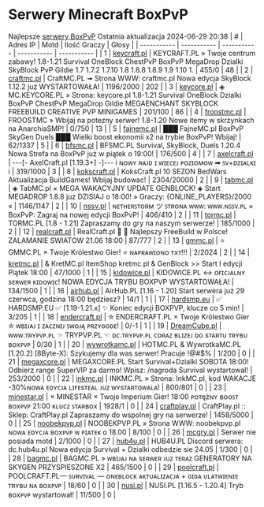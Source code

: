 
# Serwery Minecraft BoxPvP
Najlepsze [serwery BoxPvP](https://mcserwery.pl/serwery/minecraft/tryb/BoxPvP)
Ostatnia aktualizacja 2024-06-29 20:38
| # | Adres IP | Motd | Ilość Graczy | Głosy |
| ----------- | ----------- | ----------- | ----------- | ----------- |
| 1 | 	[keycraft.pl](https://mcserwery.pl/serwery/minecraft/255/) | KEYCRAFT.PL » Twoje centrum zabawy! 1.8-1.21 Survival OneBlock ChestPvP BoxPvP MegaDrop Dzialki SkyBlock PvP Gildie 1.7 1.7.2 1.7.10 1.8 1.8.8 1.8.9 1.9 1.10 1. | 455/0 | 48 |
| 2 | 	[craftmc.pl](https://mcserwery.pl/serwery/minecraft/87/) | CraftMC.PL ➟ Strona WWW: craftmc.pl Nowa edycja SkyBlock 1.12.2 już WYSTARTOWAŁA! | 1196/2000 | 202 |
| 3 | 	[keycore.pl](https://mcserwery.pl/serwery/minecraft/252/) | ◈ MC.KEYCORE.PL » Strona: keycore.pl 1.8-1.21 Survival OneBlock Dzialki BoxPvP ChestPvP MegaDrop Gildie MEGAENCHANT SKYBLOCK FREEBUILD CREATIVE PVP MINIGAMES | 201/100 | 86 |
| 4 | 	[froostmc.pl](https://mcserwery.pl/serwery/minecraft/263/) |  FROOSTMC » Wbijaj na potezny serwer! 1.8-1.20 Nowe itemy w skrzynkach na AnarchiaSMP! | 0/750 | 13 |
| 5 | 	[fajnemc.pl](https://mcserwery.pl/serwery/minecraft/100/) | ███ FajneMC.pl  BoxPvP  SkyGen  Duels ███ Wielki boost ekonomii x2 na trybie BoxPvP! Wbijaj! | 62/1337 | 5 |
| 6 | 	[bfsmc.pl](https://mcserwery.pl/serwery/minecraft/2/) | BFSMC.PL  Survival, SkyBlock, Duels  1.20.4 Nowa Strefa na BoxPvP już w piątek o 19:00! | 176/500 | 4 |
| 7 | 	[axelcraft.pl](https://mcserwery.pl/serwery/minecraft/223/) | ---[- AxelCraft.pl [1.19.3+] -]--- i ɴᴏᴡʏ ʀᴀᴊᴅ ɪ ᴡɪᴇᴄᴇᴊ ᴘᴏᴢɪᴏᴍᴏᴡ ➡ ꜱᴠ+ᴅᴢɪᴀʟᴋɪ i | 319/1000 | 3 |
| 8 | 	[kokscraft.pl](https://mcserwery.pl/serwery/minecraft/1/) | KoksCraft.pl  10 SEZON BedWars Aktualizacja BuildGames! Wbijaj budowac! | 2304/20000 | 2 |
| 9 | 	[tabmc.pl](https://mcserwery.pl/serwery/minecraft/3/) | ◈ TabMC.pl × MEGA WAKACYJNY UPDATE GENBLOCK!  ◈ Start MEGADROP 1.8.8 juz DZISIAJ o 18:00! » Graczy: {ONLINE_PLAYERS}/2000 « | 1146/1147 | 2 |
| 10 | 	[nssv.pl](https://mcserwery.pl/serwery/minecraft/4/) | ɴᴇᴛʜᴇʀꜱᴛᴏʀᴍ ツ ꜱᴛʀᴏɴᴀ ᴡᴡᴡ: ᴡᴡᴡ.ɴꜱꜱᴠ.ᴘʟ  × BoxPvP: Zagraj na nowej edycji BoxPvP! | 406/410 | 2 |
| 11 | 	[tormc.pl](https://mcserwery.pl/serwery/minecraft/35/) | TORMC.PL [1.8 - 1.21] Zapraszamy do gry na naszym serwerze! | 185/1000 | 2 |
| 12 | 	[realcraft.pl](https://mcserwery.pl/serwery/minecraft/63/) | RealCraft.pl   Najlepszy FreeBuild w Polsce! ZALAMANIE SWIATOW 21.06 18:00 | 87/777 | 2 |
| 13 | 	[gmmc.pl](https://mcserwery.pl/serwery/minecraft/292/) | ⭐ GMMC.PL × Twoje Królestwo Gier! ⭐ ɴᴀᴘʀᴀᴡɪᴏɴᴏ ᴛxᴛ!!! | 2/2024 | 2 |
| 14 | 	[kretmc.pl](https://mcserwery.pl/serwery/minecraft/182/) | & KretMC.pl  ItemShop kretmc.pl & GenBlock >> Start I edycji Piątek 18:00 | 47/1000 | 1 |
| 15 | 	[kidowice.pl](https://mcserwery.pl/serwery/minecraft/272/) | KIDOWICE.PL ↔ ᴏғɪᴄᴊᴀʟɴʏ sᴇʀᴡᴇʀ ᴋɪᴅᴏᴡɪᴄ! NOWA EDYCJA TRYBU BOXPVP WYSTARTOWAŁA! | 134/1500 | 1 |
| 16 | 	[airhub.pl](https://mcserwery.pl/serwery/minecraft/366/) | AirHub.PL [1.16 - 1.20]   Start serwera już 29 czerwca, godzina 18:00 będziesz? | 14/1 | 1 |
| 17 | 	[hardsmp.eu](https://mcserwery.pl/serwery/minecraft/621/) | ✅ HARDSMP.EU ✅ [1.19-1.21.x]  ✨ Koniec edycji BOXPVP, klucze co 5 min! | 3/205 | 1 |
| 18 | 	[endercraft.pl](https://mcserwery.pl/serwery/minecraft/58/) | ✮ ENDERCRAFT.PL × Twoje Królestwo Gier ✮ ᴡʙɪᴊᴀᴊ ɪ ᴢᴀᴄᴢɴɪᴊ ꜱᴡᴏᴊᴀ̨ ᴘʀᴢʏɢᴏᴅᴇ! | 0/-1 | 1 |
| 19 | 	[DreamCube.pl](https://mcserwery.pl/serwery/minecraft/240/) | ᴡᴡᴡ.ᴛʀʏᴘᴠᴘ.ᴘʟ ☞ TRYPVP.PL ☜ ᴅᴄ.ᴛʀʏᴘᴠᴘ.ᴘʟ ᴄᴏʀᴀᴢ ʙʟɪᴢᴇᴊ ᴅᴏ ѕᴛᴀʀᴛᴜ ᴛʀʏʙᴜ ʙᴏхᴘᴠᴘ | 0/30 | 1 |
| 20 | 	[wywrotkamc.pl](https://mcserwery.pl/serwery/minecraft/6/) | HOTMC.PL & WywrotkaMC.PL [1.20.2] [8Byte-X]: Szykujemy dla was serwer! Pracuje !@#$% | 1/200 | 0 |
| 21 | 	[megaxcore.pl](https://mcserwery.pl/serwery/minecraft/7/) | MEGAXCORE.PL Start Survival+Dzialki SOBOTA 18:00! Odbierz range SuperVIP za darmo! Wpisz: /nagroda  Survival wystartowal! | 253/2000 | 0 |
| 22 | 	[inkmc.pl](https://mcserwery.pl/serwery/minecraft/15/) | INKMC.PL » Strona: InkMC.pl, kod WAKACJE -30%ɴᴏᴡᴀ ᴇᴅʏᴄᴊᴀ ʟɪғᴇsᴛᴇᴀʟ ᴊᴜᴢ ᴡʏsᴛᴀʀᴛᴏᴡᴀʟᴀ! | 800/801 | 0 |
| 23 | 	[minestar.pl](https://mcserwery.pl/serwery/minecraft/23/) | × MINESTAR × Twoje Imperium Gier! 18:00 ᴘᴏᴛężɴʏ ʙᴏᴏꜱᴛ ʙᴏxᴘᴠᴘ  21:00 ᴋʟᴜᴄᴢ ꜱᴛᴀʀʙᴏx | 1928/1 | 0 |
| 24 | 	[craftplay.pl](https://mcserwery.pl/serwery/minecraft/25/) | CraftPlay.pl :: Sklep: CraftPlay.pl Zapraszamy do wspolnej gry na serwerze! | 1458/5000 | 0 |
| 25 | 	[noobekpvp.pl](https://mcserwery.pl/serwery/minecraft/28/) | NOOBEKPVP.PL » Strona WWW: noobekpvp.pl ɴᴏᴡᴀ ᴇᴅʏᴄᴊᴀ ʙᴏxᴘᴠᴘ ᴡ ᴘɪᴀᴛᴇᴋ ᴏ 18.00 | 8/100 | 0 |
| 26 | 	[mcgry.pl](https://mcserwery.pl/serwery/minecraft/44/) | Serwer nie posiada motd | 2/1000 | 0 |
| 27 | 	[hub4u.pl](https://mcserwery.pl/serwery/minecraft/51/) | HUB4U.PL  Discord serwera: dc.hub4u.pl Nowa edycja Survival + Dzialki odbedzie sie 24.05 | 1/300 | 0 |
| 28 | 	[bagmc.pl](https://mcserwery.pl/serwery/minecraft/61/) | BAGMC.PL » ᴡʙɪᴊᴀᴊ ɴᴀ sᴇʀᴡᴇʀ ᴊᴜᴢ ᴛᴇʀᴀᴢ GENERATORY NA SKYGEN PRZYSPIESZONE  X2 | 465/1500 | 0 |
| 29 | 	[poolcraft.pl](https://mcserwery.pl/serwery/minecraft/75/) | POOLCRAFT.PL— ꜱᴜʀᴠɪᴠᴀʟ — ᴏɴᴇʙʟᴏᴄᴋ ᴀᴋᴛᴜᴀʟɪᴢᴀᴄᴊᴀ + ɢɪɢᴀ ᴜʟᴀᴛᴡɪᴇɴɪᴇ ᴛʀʏʙᴜ ɴᴀ ʙᴏxᴘᴠᴘ | 18/60 | 0 |
| 30 | 	[nusi.pl](https://mcserwery.pl/serwery/minecraft/109/) | NUSI.PL [1.16.5 - 1.20.4] Tryb ʙᴏxᴘᴠᴘ wystartował! | 11/500 | 0 |
